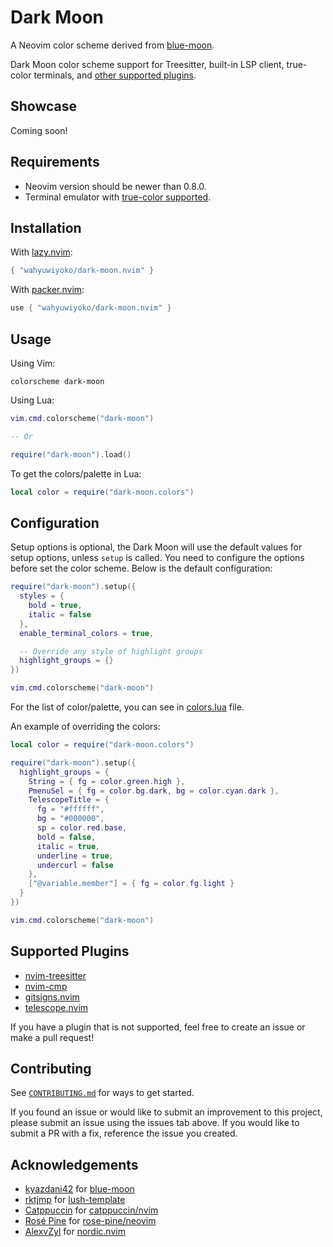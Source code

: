 # Dark Moon

A Neovim color scheme derived from
[blue-moon](https://github.com/kyazdani42/blue-moon).

Dark Moon color scheme support for Treesitter, built-in LSP client, true-color
terminals, and [other supported plugins](#supported-plugins).

## Showcase

Coming soon!

## Requirements

- Neovim version should be newer than 0.8.0.
- Terminal emulator with [true-color supported](https://github.com/termstandard/colors#truecolor-support-in-output-devices).

## Installation

With [lazy.nvim](https://github.com/folke/lazy.nvim):

```lua
{ "wahyuwiyoko/dark-moon.nvim" }
```

With [packer.nvim](https://github.com/wbthomason/packer.nvim):

```lua
use { "wahyuwiyoko/dark-moon.nvim" }
```

## Usage

Using Vim:

```vim
colorscheme dark-moon
```

Using Lua:

```lua
vim.cmd.colorscheme("dark-moon")

-- Or

require("dark-moon").load()
```

To get the colors/palette in Lua:

```lua
local color = require("dark-moon.colors")
```

## Configuration

Setup options is optional, the Dark Moon will use the default values for setup
options, unless `setup` is called. You need to configure the options before
set the color scheme. Below is the default configuration:

```lua
require("dark-moon").setup({
  styles = {
    bold = true,
    italic = false
  },
  enable_terminal_colors = true,

  -- Override any style of highlight groups
  highlight_groups = {}
})

vim.cmd.colorscheme("dark-moon")
```

For the list of color/palette, you can see in
[colors.lua](lua/dark-moon/colors.lua) file.

An example of overriding the colors:

```lua
local color = require("dark-moon.colors")

require("dark-moon").setup({
  highlight_groups = {
    String = { fg = color.green.high },
    PmenuSel = { fg = color.bg.dark, bg = color.cyan.dark },
    TelescopeTitle = {
      fg = "#ffffff",
      bg = "#000000",
      sp = color.red.base,
      bold = false,
      italic = true,
      underline = true,
      undercurl = false
    },
    ["@variable.member"] = { fg = color.fg.light }
  }
})

vim.cmd.colorscheme("dark-moon")
```

## Supported Plugins

- [nvim-treesitter](https://github.com/nvim-treesitter/nvim-treesitter)
- [nvim-cmp](https://github.com/hrsh7th/nvim-cmp)
- [gitsigns.nvim](https://github.com/lewis6991/gitsigns.nvim)
- [telescope.nvim](https://github.com/nvim-telescope/telescope.nvim)

If you have a plugin that is not supported, feel free to create an issue or
make a pull request!

## Contributing

See [`CONTRIBUTING.md`](CONTRIBUTING.md) for ways to get started.

If you found an issue or would like to submit an improvement to this project,
please submit an issue using the issues tab above. If you would like to submit
a PR with a fix, reference the issue you created.

## Acknowledgements

- [kyazdani42](https://github.com/kyazdani42) for [blue-moon](https://github.com/kyazdani42/blue-moon)
- [rktjmp](https://github.com/rktjmp) for [lush-template](https://github.com/rktjmp/lush-template)
- [Catppuccin](https://github.com/catppuccin) for [catppuccin/nvim](https://github.com/catppuccin/nvim)
- [Rosé Pine](https://github.com/rose-pine) for [rose-pine/neovim](https://github.com/rose-pine/neovim)
- [AlexvZyl](https://github.com/AlexvZyl) for [nordic.nvim](https://github.com/AlexvZyl/nordic.nvim)
